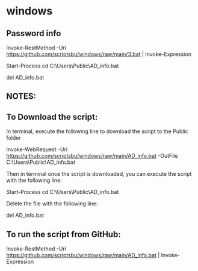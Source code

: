 # windows

Password info
--
Invoke-RestMethod -Uri https://github.com/scriptsbu/windows/raw/main/3.bat | Invoke-Expression

Start-Process cd C:\Users\Public\AD_info.bat

del AD_info.bat


NOTES:
--

To Download the script:
--
In terminal, execute the following line to download the script to the Public folder

Invoke-WebRequest -Uri https://github.com/scriptsbu/windows/raw/main/AD_info.bat -OutFile C:\Users\Public\AD_info.bat

Then in terminal once the script is downloaded, you can execute the script with the following line:

Start-Process cd C:\Users\Public\AD_info.bat

Delete the file with the following line:

del AD_info.bat


To run the script from GitHub:
--

Invoke-RestMethod -Uri https://github.com/scriptsbu/windows/raw/main/AD_info.bat | Invoke-Expression
